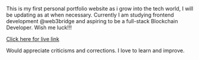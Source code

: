 This is my first personal portfolio website as i grow into the tech world, I will be updating as at when necessary. Currently I am studying frontend development @web3bridge and aspiring to be a full-stack Blockchain Developer. Wish me luck!!!

<a href = "https://saintt042.github.io/First-portfolio/" target ="_blank">Click here for live link</a>

Would appreciate criticisms and corrections. I love to learn and improve.

